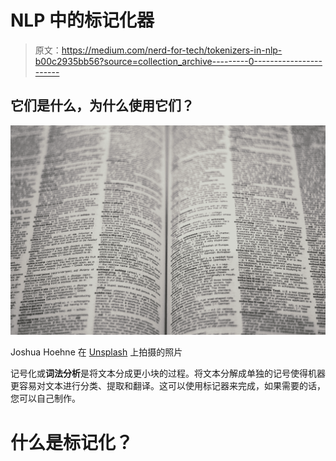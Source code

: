 # NLP 中的标记化器

> 原文：<https://medium.com/nerd-for-tech/tokenizers-in-nlp-b00c2935bb56?source=collection_archive---------0----------------------->

## 它们是什么，为什么使用它们？

![](img/8c042b3c25d8163a1371c43f4a32cf51.png)

Joshua Hoehne 在 [Unsplash](https://unsplash.com?utm_source=medium&utm_medium=referral) 上拍摄的照片

记号化或**词法分析**是将文本分成更小块的过程。将文本分解成单独的记号使得机器更容易对文本进行分类、提取和翻译。这可以使用标记器来完成，如果需要的话，您可以自己制作。

# 什么是标记化？